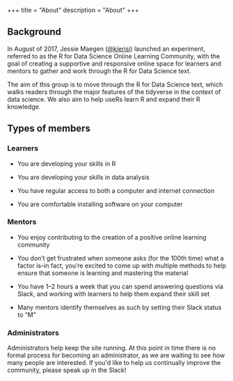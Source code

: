 +++
title = "About"
description = "About"
+++

## Background

In August of 2017, Jessie Maegen ([@kierisi](https://twitter.com/kierisi)) launched an experiment, referred to as the R for Data Science Online Learning Community, with the goal of creating a supportive and responsive online space for learners and mentors to gather and work through the R for Data Science text.

The aim of this group is to move through the R for Data Science text, which walks readers through the major features of the tidyverse in the context of data science. We also aim to help useRs learn R and expand their R knowledge.

## Types of members

### Learners

- You are developing your skills in R

- You are developing your skills in data analysis

- You have regular access to both a computer and internet connection

- You are comfortable installing software on your computer

### Mentors

- You enjoy contributing to the creation of a positive online learning community

- You don’t get frustrated when someone asks (for the 100th time) what a factor is–in fact, you’re excited to come up with multiple methods to help ensure that someone is learning and mastering the material

- You have 1–2 hours a week that you can spend answering questions via Slack, and working with learners to help them expand their skill set

- Many mentors identify themselves as such by setting their Slack status to “M”

### Administrators

Administrators help keep the site running. At this point in time there is no formal process for becoming an administrator, as we are waiting to see how many people are interested. If you'd like to help us continually improve the community, please speak up in the Slack!
